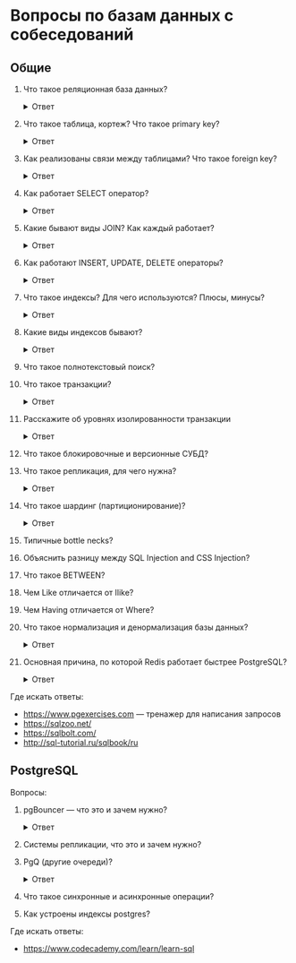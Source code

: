 # Вопросы по базам данных с собеседований

## Общие

1. Что такое реляционная база данных?

    <details>
      <summary>Ответ</summary>
      Реляционная база данных — это набор данных с предопределенными связями между ними. Эти данные организованны
      в виде набора таблиц, состоящих из столбцов и строк. В таблицах хранится информация об объектах, представленных
      в базе данных. В каждом столбце таблицы хранится определенный тип данных, в каждой ячейке — значение атрибута.
      Каждая строка таблицы представляет собой набор связанных значений, относящихся к одному объекту или сущности.
    </details>

1. Что такое таблица, кортеж? Что такое primary key?

    <details>
      <summary>Ответ</summary>
      Таблица — это набор элементов данных (значений), использующий модель вертикальных столбцов
      (имеющих уникальное имя) и горизонтальных строк. Таблица содержит определенное число столбцов, но может иметь
      любое количество строк.
      Каждая строка однозначно определяется одним или несколькими уникальными значениями,
      которые принимают её ячейки из определенного подмножества столбцов. Подмножество столбцов,
      которое уникально идентифицирует строку, называется первичным ключом(primary key).
      
      - Primary key не позволяет создавать одинаковых записей (строк) в таблице;
      - PK обеспечивают логическую связь между таблицами одной базы данных.
      
      По соглашению Rails предполагает, что для первичного ключа используется столбец _id_ в таблице,
      который автоматически создается для каждой вашей записи.
      
      **Кортеж** - это набор именованных значений заданного типа.
      
      ![Наглядный пример](http://citforum.ru/pictures/it/osbd/img00005.gif)
    </details>

1. Как реализованы связи между таблицами? Что такое foreign key?

    <details>
      <summary>Ответ</summary>
      Между двумя или более таблицами базы данных могут существовать отношения подчиненности. Отношения подчиненности
      определяют, что для каждой записи главной таблицы может существовать одна или несколько записей в подчиненной таблице.
      
      Существует три разновидности связей между таблицами базы данных:
      
      * «один-ко-многим»,
      
      * «один-к-одному»,
      
      * «многие-ко-многим».
      
      Внешний ключ **Foreign key**, кратко FK. Обеспечивает однозначную логическую связь, между таблицами одной БД.
      Для обеспечения ссылочной целостности в дочерней таблице создается внешний ключ. Во внешний ключ входят
      поля связи дочерней таблицы. Для связей типа "один-ко-многим" внешний ключ по составу полей должен совпадать
      с первичным ключом родительской таблицы.
      
      Например, есть две таблицы А и В. В таблице А (обувь), есть первичный ключ: размер,
      в таблице В (цвет) должна быть колонка с названием размер. В этой таблице «размер»
      это и будет внешний ключ для логической связи таблиц В и А.
      
      По соглашению Rails предполагает, что столбец, используемый для хранения внешнего ключа в этой модели, имеет имя модели с добавленным суффиксом _id_
    </details>

1. Как работает SELECT оператор?

    <details>
      <summary>Ответ</summary>
      SELECT - оператор запроса, возвращающий набор данных (выборку) из базы данных.
      
      Оператор SELECT состоит из нескольких предложений (разделов):
      
      Сам **SELECT** определяет список возвращаемых столбцов (как существующих, так и вычисляемых), их имена,
      ограничения на уникальность строк в возвращаемом наборе, ограничения на количество строк в возвращаемом наборе;
      
      **FROM** задаёт табличное выражение, которое определяет базовый набор данных для применения операций, определяемых
      в других предложениях оператора;
      
      **WHERE** задает ограничение на строки табличного выражения из предложения FROM;
      
      **GROUP BY** объединяет ряды, имеющие одинаковое свойство с применением агрегатных функций
      
      **HAVING** выбирает среди групп, определенных параметром GROUP BY
      
      **ORDER BY** задает критерии сортировки строк; отсортированные строки передаются в точку вызова.
      
      Синтаксис оператора SELECT:
      
      ```sql
      SELECT <column_list> 
      FROM <table_name> 
      [WHERE <условие>] 
      [GROUP BY <условие>] 
      [HAVING <условие>] 
      [ORDER BY <условие>] 
      ```
    </details>

1. Какие бывают виды JOIN? Как каждый работает?

    <details>
      <summary>Ответ</summary>
      INNER JOIN - оператор внутреннего соединения, соединяет две таблицы. Выбираются только совпадающие данные из
      объединяемых таблиц. 
      
      OUTER JOIN - существует два типа внешнего объединения: LEFT OUTER JOIN и RIGHT OUTER JOIN. 
      Работают они одинаково, разница заключается в том что LEFT - указывает что "внешней" таблицей будет находящаяся
      слева, а RIGHT - справа. Выбираются все данные из внешней таблицы + совпадения из второй таблицы.
      
      Cross/Full Join - FULL JOIN возвращает объединение объединений LEFT и RIGHT таблиц, комбинируя результат двух запросов.
      CROSS JOIN возвращает перекрестное объединение двух таблиц. Результатом будет выборка всех записей первой таблицы
      объединенная с каждой строкой второй таблицы. Важным моментом является то, что для кросса не нужно указывать
      условие объединения.
      
      ![Наглядный пример](https://zametkinapolyah.ru/wp-content/uploads/2016/07/type-join.png)
    </details>

1. Как работают INSERT, UPDATE, DELETE операторы?

    <details>
      <summary>Ответ</summary>
      INSERT — оператор, который позволяет добавить строки в таблицу, заполняя их значениями.
      Значения можно вставлять перечислением с помощью слова values и перечислив их в круглых скобках через запятую или
      оператором SELECT.
      
      Синтаксис:

      ```sql
      INSERT INTO table_name (column1, column2, column3, ...)
      VALUES (value1, value2, value3, ...);
      ```
      
      UPDATE — оператор, позволяющий обновить значения в заданных столбцах таблицы.
      
      Синтаксис:

      ```sql
      UPDATE table_name
      SET column1 = value1, column2 = value2, ...
      WHERE condition;
      ```
      
      DELETE — операция удаления записей из таблицы. Критерий отбора записей для удаления определяется выражением WHERE.
      В случае, если критерий отбора не определён, выполняется удаление всех записей.
      
      Синтаксис:

      ```sql
      DELETE FROM table_name WHERE condition;
      ```

    </details>

1. Что такое индексы? Для чего используются? Плюсы, минусы?

    <details>
      <summary>Ответ</summary>
      Индекс — объект базы данных, создаваемый с целью повышения производительности поиска данных. Таблицы в базе
      данных могут иметь большое количество строк, которые хранятся в произвольном порядке, и их поиск по заданному
      критерию путём последовательного просмотра таблицы строка за строкой может занимать много времени.
      Индекс формируется из значений одного или нескольких столбцов таблицы и указателей на соответствующие строки
      таблицы и, таким образом, позволяет искать строки, удовлетворяющие критерию поиска.
      
      Ускорение работы с использованием индексов достигается в первую очередь за счёт того, что индекс имеет структуру,
      оптимизированную под поиск.
      
      Для оптимальной производительности запросов индексы обычно создаются на тех столбцах таблицы,
      которые часто используются в запросах.  Однако увеличение числа индексов замедляет операции добавления,
      обновления, удаления строк таблицы, поскольку при этом приходится обновлять сами индексы. Кроме того, индексы
      занимают дополнительный объем памяти.
    </details>

1. Какие виды индексов бывают?
    <details>
      <summary>Ответ</summary>
      
      Золотое правило индексирования — иметь индекс под каждый запрос.
      #### По порядку сортировки
      **Упорядоченные**  — индексы, в которых элементы поля(столбца) упорядочены.
      
      * Возрастающие
      
      * убывающие
      
      **Неупорядоченные** — индексы, в которых элементы неупорядочены.
      
      #### По источнику данных
      **Индексы по представлению (view).**
      
      **Индексы по выражениям** — например в PostgreSQL.
      
      #### По воздействию на источник данных
      * **Некластерный индекс**
      
      * **Кластерный индекс**
      
      #### По структуре
      
      * **B-деревья**
      
      * **B+-деревья**
      
      * **B-деревья**
      
      * **Хеши.**
      
      #### По количественному составу
      * **Простой индекс (индекс с одним ключом)**
      
      * **Главный индекс (индекс по первичному ключу)**
      
      #### По характеристике содержимого
      
      * **Уникальный индекс**
      
      * **Разреженный индекс (NoSQL)**
      
      * **Пространственный индекс**
      
      * **Составной пространственный индекс**
      
      * **Полнотекстовый (инвертированный) индекс**
      
      * **Хэш-индексы**
      
      * **Битовый индекс (bitmap index)**
      
      * **Обратный индекс (inverse index)**
      
      * **Функциональный (function-based) индекс (индекс по вычисляемому полю)**
     
      * **Первичный индекс**
      
      * **Вторичный индекс**
      
      * **XML-индекс**
      
      #### По механизму обновления
      
      * **Полностью перестраиваемый**
      * **Пополняемый (балансируемый)**
      
      #### По покрытию индексируемого содержимого
      
      * **Полностью покрывающий (полный) индекс**
      
      * **Частичный (partial) индекс**
      
      * **Инкрементный (Delta) индекс**
      
      * **Real-time индекс**
      
      #### Индексы в кластерных системах
      
      * **Глобальный индекс**
      
      * **Сегментный индекс**
      
      * **Локальный индекс**
      
      http://tokarchuk.ru/2012/08/indexes-classification/
    </details>
1. Что такое полнотекстовый поиск?
1. Что такое транзакции?
    <details>
      <summary>Ответ</summary>
      
      Транза́кция — группа последовательных операций с базой данных, 
      которая представляет собой логическую единицу работы с данными.
      Транзакция может быть выполнена либо целиком и успешно (**Commit**),
      соблюдая целостность данных и независимо от параллельно идущих других транзакций,
      либо не выполнена вообще (**Rollback**), и тогда она не должна произвести никакого эффекта.
      
      https://ru.wikipedia.org/wiki/Транзакция_(информатика)
      
    </details>
1. Расскажите об уровнях изолированности транзакции
    <details>
      <summary>Ответ</summary>
      
      **Уровень изолированности транзакций** — условное значение,
      определяющее, в какой мере в результате выполнения логически параллельных транзакций в СУБД
      допускается получение несогласованных данных. Шкала уровней изолированности транзакций
      содержит ряд значений, проранжированных от наинизшего до наивысшего;
      более высокий уровень изолированности соответствует лучшей согласованности данных, 
      но его использование может снижать количество физически параллельно выполняемых транзакций.
      
      #### Проблемы параллельного доступа с использованием транзакций
      
      При параллельном выполнении транзакций возможны следующие проблемы:
      
      * потерянное обновление (англ. lost update)
      
      * «грязное» чтение (англ. dirty read)
      
      * неповторяющееся чтение (англ. non-repeatable read)
      
      * фантомное чтение (англ. phantom reads)
      
      #### Уровни изоляции
      
      Под «уровнем изоляции транзакций» понимается степень обеспечиваемой внутренними механизмами СУБД
      (то есть не требующей специального программирования) защиты от всех или некоторых видов
      вышеперечисленных несогласованности данных, возникающих при параллельном выполнении транзакций.
      
      Первый из них является самым слабым, последний — самым сильным,
      каждый последующий включает в себя все предыдущие.
      
      * Read uncommitted (чтение незафиксированных данных)
      * Read committed (чтение фиксированных данных)
      * Repeatable read (повторяемость чтения)
      * Serializable (упорядочиваемость)
      
      https://ru.wikipedia.org/wiki/Уровень_изолированности_транзакций
      
    </details>
1. Что такое блокировочные и версионные СУБД?
1. Что такое репликация, для чего нужна?
    <details>
      <summary>Ответ</summary>
      
      Репликация — одна из техник масштабирования баз данных. 
      Состоит эта техника в том, что данные с одного сервера базы данных постоянно копируются (реплицируются)
      на один или несколько других (называемые репликами). 
      Для приложения появляется возможность использовать не один сервер для обработки всех запросов, а несколько. 
      Таким образом появляется возможность распределить нагрузку с одного сервера на несколько.
      
      Существует два основных подхода при работе с репликацией данных:
      
      * Репликация Master-Slave;
      * Репликация Master-Master.
      
      https://ruhighload.com/Репликация+данных
      
    </details>
1. Что такое шардинг (партиционирование)?
    <details>
      <summary>Ответ</summary>
      
      Шардинг (иногда шардирование) — это другая техника масштабирования работы с данными. 
      Суть его в разделении (партиционирование) базы данных на отдельные части так, 
      чтобы каждую из них можно было вынести на отдельный сервер. 
      Этот процесс зависит от структуры Вашей базы данных и выполняется прямо в приложении в отличие от репликации:
    
      **Вертикальный шардинг**
      
      Вертикальный шардинг — это выделение таблицы или группы таблиц на отдельный сервер. 
      
      **Горизонтальный шардинг**
      
      Горизонтальный шардинг — это разделение одной таблицы на разные сервера. 
      Это необходимо использовать для огромных таблиц, которые не умещаются на одном сервере.
      
      https://ruhighload.com/Шардинг+и+репликация
      
    <details>
1. Типичные bottle necks?
1. Объяснить разницу между SQL Injection and CSS Injection?
1. Что такое BETWEEN?
1. Чем Like отличается от Ilike?
1. Чем Having отличается от Where?

1. Что такое нормализация и денормализация базы данных?

    <details>
      <summary>Ответ</summary>
      Нормализация — процесс преобразования отношений базы данных к виду, отвечающему нормальным формам.

      Нормальные формы — это рекомендации по проектированию баз данных.

      Для нормализации необходимо упорядочить данные в группы и найти логические связи между этими группами данных.

      Денормализация — намеренное приведение структуры базы данных в состояние, не соответствующее критериям нормализации, обычно проводимое с целью ускорения операций чтения из базы за счет добавления избыточных данных.

      https://oracle-patches.com/db/3632-нормализация-и-денормализация-базы-данных-нормальные-формы
    </details>

1. Основная причина, по которой Redis работает быстрее PostgreSQL?

    <details>
      <summary>Ответ</summary>
      Причина в месте хранения данных. В Redis данные хранятся в оперативной памяти, в PostgreSQL на жёстком диске.

      https://ru.wikipedia.org/wiki/Redis
      
    </details>

Где искать ответы:

* https://www.pgexercises.com — тренажер для написания запросов
* https://sqlzoo.net/
* https://sqlbolt.com/
* http://sql-tutorial.ru/sqlbook/ru

## PostgreSQL

Вопросы:

1. pgBouncer — что это и зачем нужно?
    <details>
    
      <summary>Ответ</summary>
      
      **pgbouncer** - это пул соединения для PostgreSQL. 
      Любое приложение может подключаться к pgbouncer так,
      как будто это сервер PostgreSQL ,и  pgbouncer  будет создавать соединения к действующему серверу PostgreSQL или
      переиспользовать существующие соединения.
      
      Главная цель pgbouncer это снизить потери производительности при создании новых соединений (новых процессов) к PostgreSQL.
      
      pgbouncer поддерживает несколько типов создания новых соединений и переиспользования существующих соединений:
      
      **Пул сессий (Session pooling)**
      
      **Пул транзакций. (Transaction pooling)**
      
      **Пул операторов (Statement pooling)**
      
      http://evtuhovich.ru/blog/2012/02/12/pgbouncer/
      http://pgbouncer.ru/usage/
      https://postgrespro.ru/docs/postgrespro/10/pgbouncer
      
    </details>
1. Системы репликации, что это и зачем нужно?
1. PgQ (другие очереди)?
    <details>
      <summary>Ответ</summary>

      PgQ — это еще одна система очередей, написаная skytools на базе PostgreSql. 
      Если написать руками очередь на БД, то она будет работать медленно и создавать большую нагрузку. 
      В PgQ удалось избежать этого за счет использования «особой PostgreSql магии». 
      PgQ — транзакционная очередь, что гарантирует, что вы увидите каждой событией хотя бы один раз.

      Особенностью PgQ является то, что события из нее достаются пачками (batch). 
      Поэтому надо быть внимательным, чтобы не отреагировать на одно и то же событие несколько раз
      (например, если обработчик собыий аварийно завершился, перед выходом стоит все необработанные события
      отправить на повтор и закрыть пакет).</details>

1. Что такое синхронные и асинхронные операции?
1. Как устроены индексы postgres?

Где искать ответы:

* https://www.codecademy.com/learn/learn-sql
